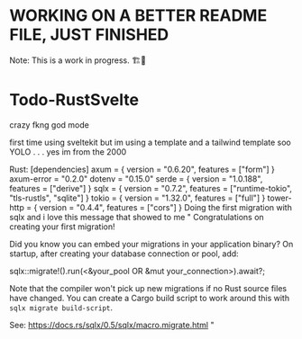 # WORKING ON A BETTER README FILE, JUST FINISHED

Note: This is a work in progress. 🏗️🚧

# Todo-RustSvelte
crazy fkng god mode

first time using sveltekit but im using a template and a tailwind template soo YOLO . . .  yes im from the 2000


Rust: 
[dependencies]
    axum = { version = "0.6.20", features = ["form"] }
    axum-error = "0.2.0"
    dotenv = "0.15.0"
    serde = { version = "1.0.188", features = ["derive"] }
    sqlx = { version = "0.7.2", features = ["runtime-tokio", "tls-rustls", "sqlite"] }
    tokio = { version = "1.32.0", features = ["full"] }
    tower-http = { version = "0.4.4", features = ["cors"] }
Doing the first migration with sqlx and i love this message that showed to me
    "
Congratulations on creating your first migration!

Did you know you can embed your migrations in your application binary?
On startup, after creating your database connection or pool, add:

sqlx::migrate!().run(<&your_pool OR &mut your_connection>).await?;

Note that the compiler won't pick up new migrations if no Rust source files have changed.
You can create a Cargo build script to work around this with `sqlx migrate build-script`.

See: https://docs.rs/sqlx/0.5/sqlx/macro.migrate.html
"
